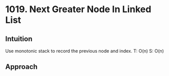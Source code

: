 # 1019. Next Greater Node In Linked List

## Intuition
Use monotonic stack to record the previous node and index.
T: O(n)
S: O(n)

## Approach
